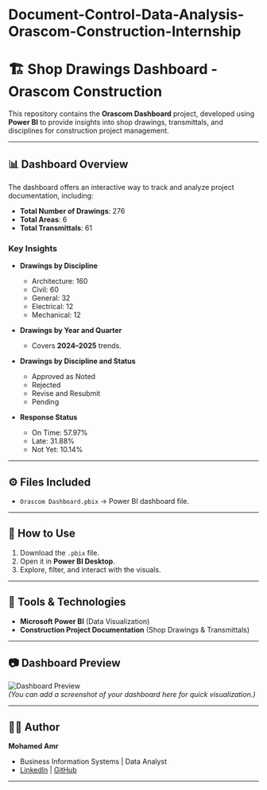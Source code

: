 # Document-Control-Data-Analysis-Orascom-Construction-Internship

# 🏗️ Shop Drawings Dashboard - Orascom Construction

This repository contains the **Orascom Dashboard** project, developed using **Power BI** to provide insights into shop drawings, transmittals, and disciplines for construction project management.  

---

## 📊 Dashboard Overview  

The dashboard offers an interactive way to track and analyze project documentation, including:  

- **Total Number of Drawings**: 276  
- **Total Areas**: 6  
- **Total Transmittals**: 61  

### Key Insights  
- **Drawings by Discipline**  
  - Architecture: 160  
  - Civil: 60  
  - General: 32  
  - Electrical: 12  
  - Mechanical: 12  

- **Drawings by Year and Quarter**  
  - Covers **2024–2025** trends.  

- **Drawings by Discipline and Status**  
  - Approved as Noted  
  - Rejected  
  - Revise and Resubmit  
  - Pending  

- **Response Status**  
  - On Time: 57.97%  
  - Late: 31.88%  
  - Not Yet: 10.14%  

---

## ⚙️ Files Included  

- `Orascom Dashboard.pbix` → Power BI dashboard file.  
---

## 🚀 How to Use  

1. Download the `.pbix` file.  
2. Open it in **Power BI Desktop**.  
3. Explore, filter, and interact with the visuals.  

---

## 📌 Tools & Technologies  

- **Microsoft Power BI** (Data Visualization)  
- **Construction Project Documentation** (Shop Drawings & Transmittals)  

---

## 📷 Dashboard Preview  

![Dashboard Preview](Orascom%20Dashboard.png)  
*(You can add a screenshot of your dashboard here for quick visualization.)*  

---

## 👨‍💻 Author  

**Mohamed Amr**  
- Business Information Systems | Data Analyst  
- [LinkedIn](https://www.linkedin.com) | [GitHub](https://github.com)  

---

